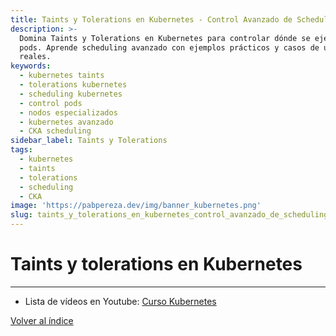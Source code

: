 ```yaml
---
title: Taints y Tolerations en Kubernetes - Control Avanzado de Scheduling
description: >-
  Domina Taints y Tolerations en Kubernetes para controlar dónde se ejecutan los
  pods. Aprende scheduling avanzado con ejemplos prácticos y casos de uso
  reales.
keywords:
  - kubernetes taints
  - tolerations kubernetes
  - scheduling kubernetes
  - control pods
  - nodos especializados
  - kubernetes avanzado
  - CKA scheduling
sidebar_label: Taints y Tolerations
tags:
  - kubernetes
  - taints
  - tolerations
  - scheduling
  - CKA
image: 'https://pabpereza.dev/img/banner_kubernetes.png'
slug: taints_y_tolerations_en_kubernetes_control_avanzado_de_scheduling
---
```


# Taints y tolerations en Kubernetes



---
* Lista de vídeos en Youtube: [Curso Kubernetes](https://www.youtube.com/playlist?list=PLQhxXeq1oc2k9MFcKxqXy5GV4yy7wqSma)

[Volver al índice](README.md#índice)
